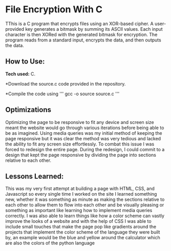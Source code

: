 # File Encryption With C
TThis is a C program that encrypts files using an XOR-based cipher. A user-provided key generates a bitmask by summing its ASCII values. Each input character is then XORed with the generated bitmask for encryption. The program reads from a standard input, encrypts the data, and then outputs the data.



## How to Use:

**Tech used:** C.

*Download the source.c code provided in the repository.

*Compile the code using ''' gcc -o source source.c '''



## Optimizations

Optimizing the page to be responsive to fit any device and screen size meant the website would go through various iterations before being able to be as imagined. Using media queries was my initial method of keeping the page responsive but it was clear the method was very tedious and lacked the ability to fit any screen size effortlessly. To combat this issue I was forced to redesign the entire page. During the redesign, I could commit to a design that kept the page responsive by dividing the page into sections relative to each other.

## Lessons Learned:

This was my very first attempt at building a page with HTML, CSS, and Javascript so every single time I worked on the site I learned something new, whether it was something as minute as making the sections relative to each other to allow them to flow into each other and be visually pleasing or something as important like learning how to implement media queries correctly. I was also able to learn things like how a color scheme can vastly improve the looks of a website and with the help of CSS I was able to include small touches that make the page pop like gradients around the projects that implement the color scheme of the language they were built by, an example would be the blue and yellow around the calculator which are also the colors of the python language 



